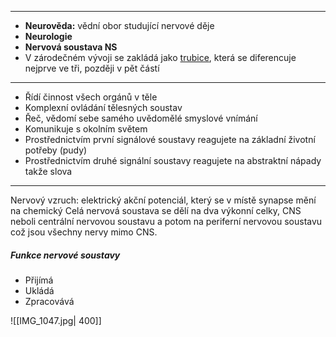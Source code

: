 
---
* **Neurověda:** vědní obor studující nervové děje
* **Neurologie**
* **Nervová soustava NS**
* V zárodečném vývoji se zakládá jako <u>trubice</u>, která se diferencuje nejprve ve tři, později v pět částí
---
* Řídí činnost všech orgánů v těle
* Komplexní ovládání tělesných soustav
* Řeč, vědomí sebe samého uvědomělé smyslové vnímání
* Komunikuje s okolním světem
* Prostřednictvím první signálové soustavy reagujete na základní životní potřeby (pudy)
* Prostřednictvím druhé signální soustavy reagujete na abstraktní nápady takže slova
---
Nervový vzruch:  elektrický akční potenciál, který se v místě synapse mění na chemický
Celá nervová soustava se dělí na dva výkonní celky, CNS neboli centrální nervovou soustavu a potom na periferní nervovou soustavu což jsou všechny nervy mimo CNS.
##### Funkce nervové soustavy
* Přijímá
* Ukládá
* Zpracovává

![[IMG_1047.jpg| 400]]